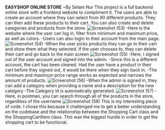 **EASYSHOP ONLINE STORE**
~By Selam Nur
This project is a full backend online store with a frontend website to compliment it. The users are able to create an account where they can select from 90 different products. They can then add these products to their cart. You can also create and delete categories and products from the store.
![Screenshot (53)](https://github.com/selamnur7/CapstoneThree_ECommerce/assets/166542483/2e66f080-ed1a-4f25-a8aa-f491d54c26c5)
-Here is the website where the user can log in, filter from minimum and maximum price, as well as colors.
-Users can also login to their account from the main page.
![Screenshot (54)](https://github.com/selamnur7/CapstoneThree_ECommerce/assets/166542483/36bc117b-87f8-40a8-9603-7f87a765c47a)
-When the user picks products they can go to their cart and show them what they selected. If the user chooses to, they can delete their cart and go back to the main screen
![Screenshot (55)](https://github.com/selamnur7/CapstoneThree_ECommerce/assets/166542483/913f2f62-31b3-4b06-a755-212a72dc3df3)
-Here, I signed out of the user account and signed into the admin.
-Since this is a different account, the cart has been cleared. Had the user have a product in their cart before they signed out, it would be there when they sign back in.
-The minimum and maximum price range works as expected and narrows the amount of products.
![Screenshot (56)](https://github.com/selamnur7/CapstoneThree_ECommerce/assets/166542483/53f31a4a-df92-4cf3-937f-5b534b5a3f86)
-When the admin is signed in, they can add a category when providing a name and a description for the new category
-The Category id is automatically generated.
![Screenshot (57)](https://github.com/selamnur7/CapstoneThree_ECommerce/assets/166542483/636ac48a-2c8a-4370-b614-a5a198b813ad)
-Here, in postman, you can search through all of the products in the store, regardless of the username 
![Screenshot (58)](https://github.com/selamnur7/CapstoneThree_ECommerce/assets/166542483/d26abb09-79b0-4497-8a91-2c6530fe6b03)
This is my interesting piece of code. I chose this because it challenged me to get a better understanding on the codebase and the relationship between the Shopping Cart class and the ShoppingCartItem class. This was the biggest hurdle in order to get the shopping cart to be functional.
